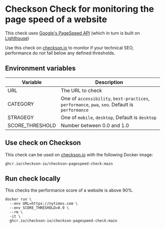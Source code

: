 # Checkson Check for monitoring the page speed of a website

This check uses [Google's PageSpeed API](https://developers.google.com/speed/docs/insights/v5/get-started) 
(which in turn is built on [Lighthouse](https://github.com/GoogleChrome/lighthouse))

Use this check on [checkson.io](https://checkson.io) to monitor if your technical SEO, performance do not fall
below any defined thresholds.

## Environment variables

| Variable       | Description |
|----------------|-------------|
| URL            | The URL to check |
| CATEGORY       | One of `accessibility`, `best-practices`, `performance`, `pwa`, `seo`. Default is `performance` |
| STRAGEGY       | One of `mobile`, `desktop`, Default is `desktop` |
| SCORE_THRESHOLD | Number between 0.0 and 1.0 |

## Use check on Checkson

This check can be used on [checkson.io](https://checkson.io) with the following Docker image:

```
ghcr.io/checkson-io/checkson-pagespeed-check:main
```

## Run check locally

This checks the performance score of a website is above 90%.

```
docker run \
  --env URL=https://nytimes.com \
  --env SCORE_THRESHOLD=0.9 \
  --rm \
  -it \
  ghcr.io/checkson-io/checkson-pagespeed-check:main
```
